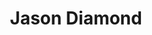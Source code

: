 ---
title: "Jason Diamond"
presenter_id: jason_diamond
position: Graduate Student
start_date: 2004
end_date: 2005
email: 
phone: 
photo: assets/images/portrait_12.jpg
status: former
layout: member 
---